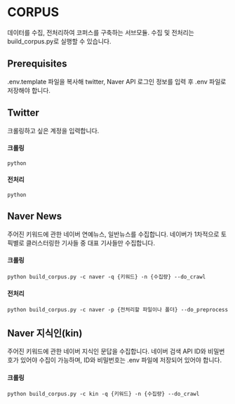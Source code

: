 # CORPUS

데이터를 수집, 전처리하여 코퍼스를 구축하는 서브모듈. 수집 및 전처리는 build_corpus.py로 실행할 수 있습니다.

## Prerequisites
.env.template 파일을 복사해 twitter, Naver API 로그인 정보를 입력 후 .env 파일로 저장해야 합니다.

## Twitter 
크롤링하고 싶은 계정을 입력합니다.

#### 크롤링
```
python 
```

#### 전처리
```
python 
```

## Naver News
주어진 키워드에 관한 네이버 연예뉴스, 일반뉴스를 수집합니다. 네이버가 1차적으로 토픽별로 클러스터링한 기사들 중 대표 기사들만 수집합니다.

#### 크롤링
```
python build_corpus.py -c naver -q {키워드} -n {수집량} --do_crawl
```

#### 전처리
```
python build_corpus.py -c naver -p {전처리할 파일이나 폴더} --do_preprocess
```

## Naver 지식인(kin)
주어진 키워드에 관한 네이버 지식인 문답을 수집합니다. 네이버 검색 API ID와 비밀번호가 있어야 수집이 가능하며, ID와 비밀번호는 .env 파일에 저장되어 있어야 합니다.

#### 크롤링
```
python build_corpus.py -c kin -q {키워드} -n {수집량} --do_crawl
```
